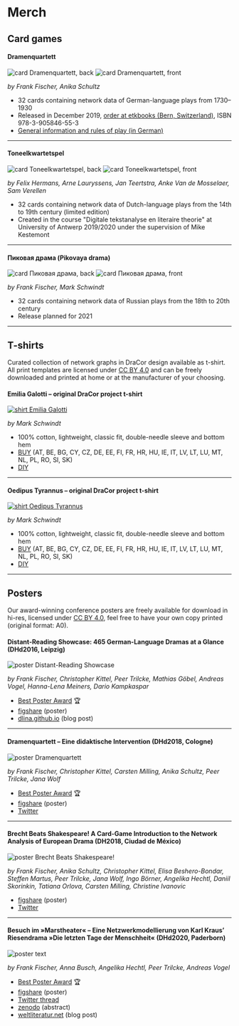 # Merch

## Card games

#### Dramenquartett

![card Dramenquartett, back](../img/merch/dramenquartett_back.jpg)
![card Dramenquartett, front](../img/merch/dramenquartett_front.png)

*by Frank Fischer, Anika Schultz*

* 32 cards containing network data of German-language plays from 1730–1930
* Released in December 2019, [order at etkbooks (Bern, Switzerland)](http://www.etkbooks.com/dramenquartett/), ISBN 978-3-905846-55-3
* [General information and rules of play (in German)](https://dramenquartett.github.io/)

---

#### Toneelkwartetspel

![card Toneelkwartetspel, back](../img/merch/toneelkwartetspel_back.png)
![card Toneelkwartetspel, front](../img/merch/toneelkwartetspel_front.png)

*by Felix Hermans, Arne Lauryssens, Jan Teertstra, Anke Van de Mosselaer, Sam Verellen*

* 32 cards containing network data of Dutch-language plays from the 14th to 19th century (limited edition)
* Created in the course "Digitale tekstanalyse en literaire theorie" at University of Antwerp 2019/2020 under the supervision of Mike Kestemont

---

#### Пиковая драма (Pikovaya drama)

![card Пиковая драма, back](../img/merch/pikovaja_drama_back.png)
![card Пиковая драма, front](../img/merch/pikovaja_drama_front.png)

*by Frank Fischer, Mark Schwindt*

* 32 cards containing network data of Russian plays from the 18th to 20th century
* Release planned for 2021

---

## T-shirts

Curated collection of network graphs in DraCor design available as t-shirt. All print templates are licensed under [CC BY 4.0](https://creativecommons.org/licenses/by/4.0/) and can be freely downloaded and printed at home or at the manufacturer of your choosing.

#### Emilia Galotti – original DraCor project t-shirt

[![shirt Emilia Galotti](../img/merch/emilia-galotti-t-shirt.jpg)](https://www.amazon.de/dp/B08P8RWQ48 "Emilia Galotti T-Shirt")

*by Mark Schwindt*

* 100% cotton, lightweight, classic fit, double-needle sleeve and bottom hem
* [BUY](https://www.amazon.de/dp/B08P8RWQ48) (AT, BE, BG, CY, CZ, DE, EE, FI, FR, HR, HU, IE, IT, LV, LT, LU, MT, NL, PL, RO, SI, SK)
* [DIY](../img/merch/emilia-galotti-print.png)

---

#### Oedipus Tyrannus – original DraCor project t-shirt

[![shirt Oedipus Tyrannus](../img/merch/oedipus-tyrannus-t-shirt.jpg)](https://www.amazon.de/dp/B08PVL9CY7 "Oedipus Tyrannus T-Shirt")

*by Mark Schwindt*

* 100% cotton, lightweight, classic fit, double-needle sleeve and bottom hem
* [BUY](https://www.amazon.de/dp/B08PVL9CY7) (AT, BE, BG, CY, CZ, DE, EE, FI, FR, HR, HU, IE, IT, LV, LT, LU, MT, NL, PL, RO, SI, SK)
* [DIY](../img/merch/oedipus-tyrannus-print.png)

---

## Posters

Our award-winning conference posters are freely available for download in hi-res, licensed under [CC BY 4.0](https://creativecommons.org/licenses/by/4.0/), feel free to have your own copy printed (original format: A0).

#### Distant-Reading Showcase: 465 German-Language Dramas at a Glance (DHd2016, Leipzig)

![poster Distant-Reading Showcase](../img/merch/distant-reading-showcase-poster-dhd2016-leipzig-900px.jpg)

*by Frank Fischer, Christopher Kittel, Peer Trilcke, Mathias Göbel, Andreas Vogel, Hanna-Lena Meiners, Dario Kampkaspar*

* [Best Poster Award](http://dig-hum.de/gewinner-des-posterawards-2016) 🏆
* [figshare](https://doi.org/10.6084/m9.figshare.3101203) (poster)
* [dlina.github.io](https://dlina.github.io/Distant-Reading-Showcase-Poster-DHd2016-Leipzig/) (blog post)

---

#### Dramenquartett – Eine didaktische Intervention (DHd2018, Cologne)

![poster Dramenquartett](../img/merch/Dramenquartett_Poster_DHd2018.png)

*by Frank Fischer, Christopher Kittel, Carsten Milling, Anika Schultz, Peer Trilcke, Jana Wolf*

* [Best Poster Award](https://texperimentales.hypotheses.org/2462#Preisverleihung) 🏆
* [figshare](https://doi.org/10.6084/m9.figshare.5926363) (poster)
* [Twitter](https://twitter.com/umblaetterer/status/969219085585313792)

---

#### Brecht Beats Shakespeare! A Card-Game Introduction to the Network Analysis of European Drama (DH2018, Ciudad de México)

![poster Brecht Beats Shakespeare!](../img/merch/Brecht_Beats_Shakespeare_DH2018.png)

*by Frank Fischer, Anika Schultz, Christopher Kittel, Elisa Beshero-Bondar, Steffen Martus, Peer Trilcke, Jana Wolf, Ingo Börner, Angelika Hechtl, Daniil Skorinkin, Tatiana Orlova, Carsten Milling, Christine Ivanovic*

* [figshare](https://doi.org/10.6084/m9.figshare.6667424) (poster)
* [Twitter](https://twitter.com/umblaetterer/status/1012048790730223621)

---

#### Besuch im »Marstheater« – Eine Netzwerkmodellierung von Karl Kraus’ Riesendrama »Die letzten Tage der Menschheit« (DHd2020, Paderborn)

![poster text](../img/merch/Fischer_et_al_-_Besuch_im_Marstheater_DHd2020.png)

*by Frank Fischer, Anna Busch, Angelika Hechtl, Peer Trilcke, Andreas Vogel*

* [Best Poster Award](https://dig-hum.de/dhd-awards) 🏆
* [figshare](https://doi.org/10.6084/m9.figshare.11917902) (poster)
* [Twitter thread](https://twitter.com/umblaetterer/status/1235556225128886277)
* [zenodo](https://zenodo.org/record/3666690/preview/2020_DHd_BookOfAbstracts-web.pdf#page=280) (abstract)
* [weltliteratur.net](https://weltliteratur.net/theatre-on-mars/) (blog post)
